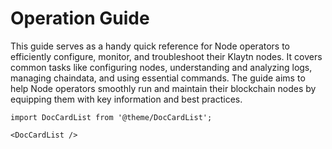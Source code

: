 # Operation Guide

This guide serves as a handy quick reference for Node operators to efficiently configure, monitor, and troubleshoot their Klaytn nodes. It covers common tasks like configuring nodes, understanding and analyzing logs, managing chaindata, and using essential commands. The guide aims to help Node operators smoothly run and maintain their blockchain nodes by equipping them with key information and best practices.

```mdx-code-block
import DocCardList from '@theme/DocCardList';

<DocCardList />
```